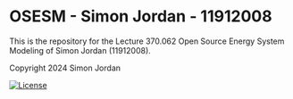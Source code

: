 # OSESM - Simon Jordan - 11912008

This is the repository for the Lecture 370.062 Open Source Energy System Modeling of Simon Jordan (11912008).

Copyright 2024 Simon Jordan

[![License](https://img.shields.io/badge/license-Apache%202.0-black)](https://github.com/SimonJordan/OSESM_Jordan_11912008/blob/main/LICENSE)